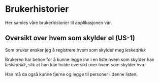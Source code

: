 # Brukerhistorier

Her samles våre brukerhistorier til applikasjonen vår.

## Oversikt over hvem som skylder øl (US-1)

Som bruker ønsker jeg å registrere hvem som skylder meg *leskedrikk*

Brukeren har behov for å kunne legge inn i en liste
hvem som skylder han *leskedrikk*, slik at han kan holde oversikt over hvem
som skylder hva. 

Han må da også kunne fjerne og legge til personer i denne
listen.